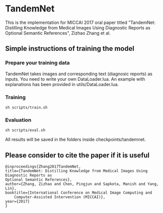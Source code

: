 # TandemNet 
  
This is the implementation for MICCAI 2017 oral paper titled "TandemNet: Distilling Knowledge from Medical Images Using Diagnostic Reports as Optional Semantic References", Zizhao Zhang et al.

## Simple instructions of training the model

### Prepare your training data
TandemNet takes images and corresponding text (diagnosic reports) as inputs. You need to write your own DataLoader.lua. An example with explanations has been provided in utils/DataLoader.lua. 

### Training
    sh scripts/train.sh

### Evaluation
    sh scripts/eval.sh

All results will be saved in the folders inside checkpoints/tandemnet.

## Please consider to cite the paper if it is useful
```
@inproceedings{Zhang2017TandemNet,
title={TandemNet: Distilling Knowledge from Medical Images Using Diagnostic Reports as 
Optional Semantic References},
author={Zhang, Zizhao and Chen, Pingjun and Sapkota, Manish and Yang, Lin},
booktitle={International Conference on Medical Image Computing and 
    Computer-Assisted Intervention (MICCAI)},
year={2017} 
}
```